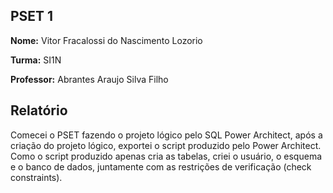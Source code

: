 ## PSET 1

**Nome:** Vitor Fracalossi do Nascimento Lozorio

**Turma:** SI1N

**Professor:** Abrantes Araujo Silva Filho


## Relatório

Comecei o PSET fazendo o projeto lógico pelo SQL Power Architect, após a criação do projeto lógico, exportei o script produzido pelo Power Architect. Como o script produzido apenas cria as tabelas, criei o usuário, o esquema e o banco de dados, juntamente com as restrições de verificação (check constraints).
